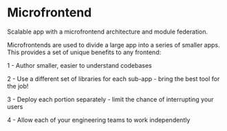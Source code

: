 # Microfrontend

Scalable app with a microfrontend architecture and module federation.


Microfrontends are used to divide a large app into a series of smaller apps. This provides a set of unique benefits to any frontend:

1 - Author smaller, easier to understand codebases

2 - Use a different set of libraries for each sub-app - bring the best tool for the job!

3 - Deploy each portion separately - limit the chance of interrupting your users

4 - Allow each of your engineering teams to work independently
